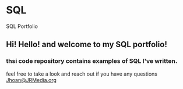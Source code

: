 # SQL
SQL Portfolio


## **Hi! Hello! and welcome to my SQL portfolio!**
### thsi code repository contains examples of SQL I've written. 
feel free to take a look and reach out if you have any questions
Jhoan@JRMedia.org
